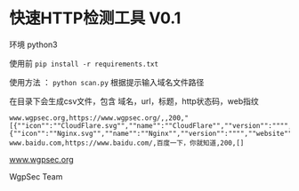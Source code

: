 # 快速HTTP检测工具 V0.1

环境 python3

使用前 `pip install -r requirements.txt`

使用方法 ： `python scan.py`  根据提示输入域名文件路径

在目录下会生成csv文件，包含 域名，url，标题，http状态码，web指纹
```
www.wgpsec.org,https://www.wgpsec.org/,,200,"[{""icon"":""CloudFlare.svg"",""name"":""CloudFlare"",""version"":"""",""website"":""http://www.cloudflare.com""},{""icon"":""Nginx.svg"",""name"":""Nginx"",""version"":"""",""website"":""http://nginx.org/en""}]"
www.baidu.com,https://www.baidu.com/,百度一下，你就知道,200,[]
```

www.wgpsec.org

WgpSec Team
